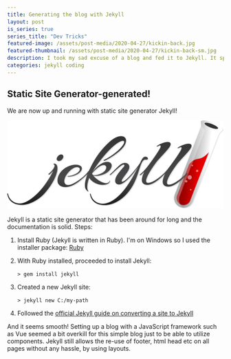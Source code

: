 ```yaml
---
title: Generating the blog with Jekyll
layout: post
is_series: true
series_title: "Dev Tricks"
featured-image: /assets/post-media/2020-04-27/kickin-back.jpg
featured-thumbnail: /assets/post-media/2020-04-27/kickin-back-sm.jpg
description: I took my sad excuse of a blog and fed it to Jekyll. It spat this out!
categories: jekyll coding
---
```


## Static Site Generator-generated!

We are now up and running with static site generator Jekyll!

![Jekyll logo](\assets\post-media\2020-04-27\jekyll.svg "Jekyll logo")

Jekyll is a static site generator that has been around for long and the documentation is solid. Steps:

1. Install Ruby (Jekyll is written in Ruby). I'm on Windows so I used the installer package: [Ruby](https://www.ruby-lang.org/en/)</div>

2. With Ruby installed, proceeded to install Jekyll:

   ```
   > gem install jekyll
   ```

3. Created a new Jekyll site:

   ```
   > jekyll new C:/my-path
   ```

4. Followed the [official Jekyll guide on converting a site to Jekyll](https://jekyllrb.com/tutorials/convert-site-to-jekyll/)

And it seems smooth! Setting up a blog with a JavaScript framework such as Vue seemed a bit overkill for this simple blog just to be able to utilize components. Jekyll still allows the re-use of footer, html head etc on all pages without any hassle, by using layouts.
